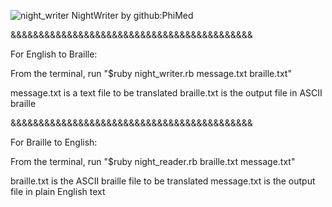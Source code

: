 ![night_writer](https://user-images.githubusercontent.com/87627363/138177297-686e788f-111a-4e25-8702-0ee32b27a60b.png)
NightWriter by github:PhiMed

&&&&&&&&&&&&&&&&&&&&&&&&&&&&&&&&&&&&&&&&&&&

For English to Braille:

  From the terminal, run "$ruby night_writer.rb message.txt braille.txt"

message.txt is a text file to be translated
braille.txt is the output file in ASCII braille


&&&&&&&&&&&&&&&&&&&&&&&&&&&&&&&&&&&&&&&&&&&

For Braille to English:

  From the terminal, run "$ruby night_reader.rb braille.txt message.txt"

  braille.txt is the ASCII braille file to be translated
  message.txt is the output file in plain English text
